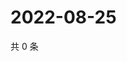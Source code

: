 # 2022-08-25

共 0 条

<!-- BEGIN WEIBO -->
<!-- 最后更新时间 Thu Aug 25 2022 20:10:19 GMT+0800 (China Standard Time) -->

<!-- END WEIBO -->
